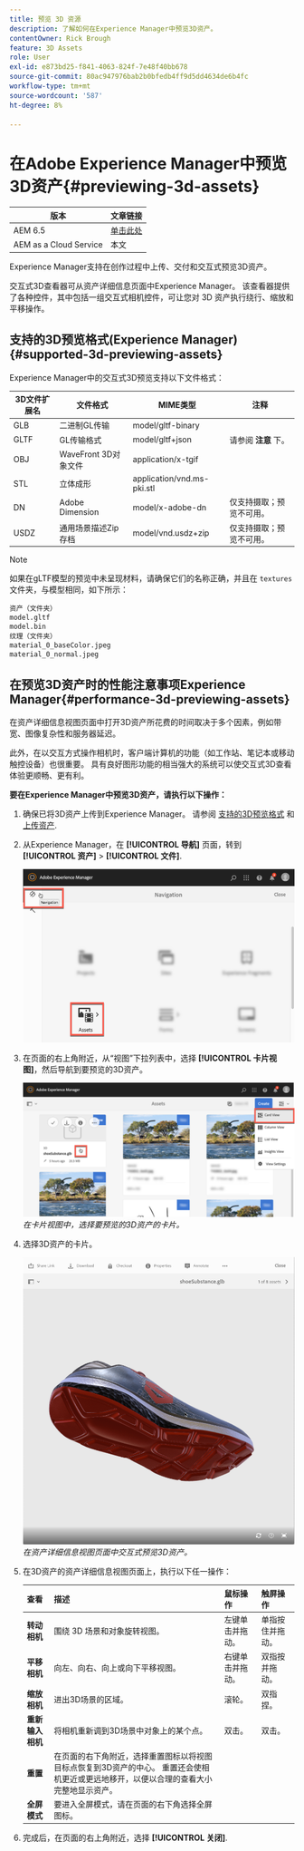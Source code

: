 ```yaml
---
title: 预览 3D 资源
description: 了解如何在Experience Manager中预览3D资产。
contentOwner: Rick Brough
feature: 3D Assets
role: User
exl-id: e873bd25-f841-4063-824f-7e48f40bb678
source-git-commit: 80ac947976bab2b0bfedb4ff9d5dd4634de6b4fc
workflow-type: tm+mt
source-wordcount: '587'
ht-degree: 8%

---
```


# 在Adobe Experience Manager中预览3D资产{#previewing-3d-assets}

| 版本 | 文章链接 |
| -------- | ---------------------------- |
| AEM 6.5 | [单击此处](https://experienceleague.adobe.com/docs/experience-manager-cloud-service/content/assets/manage/previewing-3d-assets.html?lang=en) |
| AEM as a Cloud Service | 本文 |

Experience Manager支持在创作过程中上传、交付和交互式预览3D资产。

交互式3D查看器可从资产详细信息页面中Experience Manager。 该查看器提供了各种控件，其中包括一组交互式相机控件，可让您对 3D 资产执行绕行、缩放和平移操作。

<!-- See also [Working with 3D assets in Dynamic Media](/help/assets/dynamic-media/assets-3d.md). -->

## 支持的3D预览格式(Experience Manager){#supported-3d-previewing-assets}

Experience Manager中的交互式3D预览支持以下文件格式：

| 3D文件扩展名 | 文件格式 | MIME类型 | 注释 |
|---|---|---|---|
| GLB | 二进制GL传输 | model/gltf-binary |  |
| GLTF | GL传输格式 | model/gltf+json | 请参阅 **注意** 下。 |
| OBJ | WaveFront 3D对象文件 | application/x-tgif |  |
| STL | 立体成形 | application/vnd.ms-pki.stl |  |
| DN | Adobe Dimension | model/x-adobe-dn | 仅支持摄取；预览不可用。 |
| USDZ | 通用场景描述Zip存档 | model/vnd.usdz+zip | 仅支持摄取；预览不可用。 |

>[!NOTE]
>
>如果在gLTF模型的预览中未呈现材料，请确保它们的名称正确，并且在 `textures` 文件夹，与模型相同，如下所示：

    资产（文件夹）
    model.gltf
    model.bin
    纹理（文件夹）
    material_0_baseColor.jpeg
    material_0_normal.jpeg

## 在预览3D资产时的性能注意事项Experience Manager{#performance-3d-previewing-assets}

在资产详细信息视图页面中打开3D资产所花费的时间取决于多个因素，例如带宽、图像复杂性和服务器延迟。

此外，在以交互方式操作相机时，客户端计算机的功能（如工作站、笔记本或移动触控设备）也很重要。 具有良好图形功能的相当强大的系统可以使交互式3D查看体验更顺畅、更有利。

**要在Experience Manager中预览3D资产，请执行以下操作：**

1. 确保已将3D资产上传到Experience Manager。
请参阅 [支持的3D预览格式](#supported-3d-previewing-assets) 和 [上传资产](/help/assets/manage-digital-assets.md#uploading-assets).
1. 从Experience Manager，在 **[!UICONTROL 导航]** 页面，转到 **[!UICONTROL 资产]** > **[!UICONTROL 文件]**.

   ![导航页面](/help/assets/dynamic-media/assets/navigation-assets.png)

1. 在页面的右上角附近，从“视图”下拉列表中，选择 **[!UICONTROL 卡片视图]**，然后导航到要预览的3D资产。

   ![3D卡的选择](/help/assets/dynamic-media/assets/3d-card-select.png)
   _在卡片视图中，选择要预览的3D资产的卡片。_

1. 选择3D资产的卡片。

   ![交互式3D预览](/help/assets/dynamic-media/assets/3d-preview.png)
   _在资产详细信息视图页面中交互式预览3D资产。_
1. 在3D资产的资产详细信息视图页面上，执行以下任一操作：

   | 查看 | 描述 | 鼠标操作 | 触屏操作 |
   | --- | --- | --- | --- |
   | **转动相机** | 围绕 3D 场景和对象旋转视图。 | 左键单击并拖动。 | 单指按住并拖动。 |
   | **平移相机** | 向左、向右、向上或向下平移视图。 | 右键单击并拖动。 | 双指按并拖动。 |
   | **缩放相机** | 进出3D场景的区域。 | 滚轮。 | 双指捏。 |
   | **重新输入相机** | 将相机重新调到3D场景中对象上的某个点。 | 双击。 | 双击。 |
   | **重置** | 在页面的右下角附近，选择重置图标以将视图目标点恢复到3D资产的中心。 重置还会使相机更近或更远地移开，以便以合理的查看大小完整地显示资产。 |  |  |
   | **全屏模式** | 要进入全屏模式，请在页面的右下角选择全屏图标。 |  |  |

1. 完成后，在页面的右上角附近，选择 **[!UICONTROL 关闭]**.
